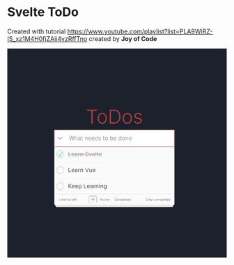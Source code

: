 # Svelte ToDo
Created with tutorial https://www.youtube.com/playlist?list=PLA9WiRZ-IS_xz1M4H0fjZAii4vzRffTno created by **Joy of Code**

![screenshot](Screenshot.png)
